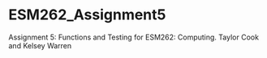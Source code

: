 # ESM262_Assignment5
Assignment 5: Functions and Testing for ESM262: Computing. Taylor Cook and Kelsey Warren
